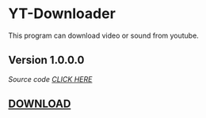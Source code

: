 # YT-Downloader
This program can download video or sound from youtube.

## Version 1.0.0.0

*Source code [CLICK HERE](https://pastebin.com/raw/mBNf07TL)*

## [DOWNLOAD]()
